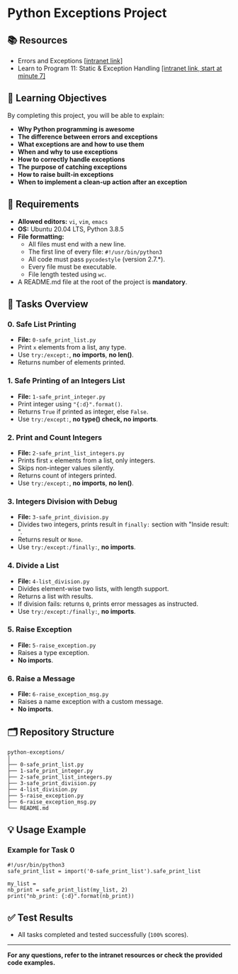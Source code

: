 # Python Exceptions Project

## 📚 Resources
- Errors and Exceptions [[intranet link]](https://intranet.hbtn.io/rltoken/WxV68L6c_WRMEzZt8P7oIA)
- Learn to Program 11: Static & Exception Handling [[intranet link, start at minute 7]](https://intranet.hbtn.io/rltoken/OTYmJ8UpJotqIVyrVgSL4A)

## 🎯 Learning Objectives

By completing this project, you will be able to explain:
- **Why Python programming is awesome**
- **The difference between errors and exceptions**
- **What exceptions are and how to use them**
- **When and why to use exceptions**
- **How to correctly handle exceptions**
- **The purpose of catching exceptions**
- **How to raise built-in exceptions**
- **When to implement a clean-up action after an exception**

## 📝 Requirements

- **Allowed editors:** `vi`, `vim`, `emacs`
- **OS:** Ubuntu 20.04 LTS, Python 3.8.5
- **File formatting:**
  - All files must end with a new line.
  - The first line of every file: `#!/usr/bin/python3`
  - All code must pass `pycodestyle` (version 2.7.*).
  - Every file must be executable.
  - File length tested using `wc`.
- A README.md file at the root of the project is **mandatory**.

## 🚀 Tasks Overview

### 0. Safe List Printing
- **File:** `0-safe_print_list.py`
- Print `x` elements from a list, any type.
- Use `try:/except:`, **no imports**, **no len()**.
- Returns number of elements printed.

### 1. Safe Printing of an Integers List
- **File:** `1-safe_print_integer.py`
- Print integer using `"{:d}".format()`.
- Returns `True` if printed as integer, else `False`.
- Use `try:/except:`, **no type() check, no imports**.

### 2. Print and Count Integers
- **File:** `2-safe_print_list_integers.py`
- Prints first `x` elements from a list, only integers.
- Skips non-integer values silently.
- Returns count of integers printed.
- Use `try:/except:`, **no imports**, **no len()**.

### 3. Integers Division with Debug
- **File:** `3-safe_print_division.py`
- Divides two integers, prints result in `finally:` section with "Inside result: ".
- Returns result or `None`.
- Use `try:/except:/finally:`, **no imports**.

### 4. Divide a List
- **File:** `4-list_division.py`
- Divides element-wise two lists, with length support.
- Returns a list with results.
- If division fails: returns `0`, prints error messages as instructed.
- Use `try:/except:/finally:`, **no imports**.

### 5. Raise Exception
- **File:** `5-raise_exception.py`
- Raises a type exception.
- **No imports**.

### 6. Raise a Message
- **File:** `6-raise_exception_msg.py`
- Raises a name exception with a custom message.
- **No imports**.

## 🗂 Repository Structure

```
python-exceptions/
│
├── 0-safe_print_list.py
├── 1-safe_print_integer.py
├── 2-safe_print_list_integers.py
├── 3-safe_print_division.py
├── 4-list_division.py
├── 5-raise_exception.py
├── 6-raise_exception_msg.py
└── README.md
```

## 💡 Usage Example

### Example for Task 0

```
#!/usr/bin/python3
safe_print_list = import('0-safe_print_list').safe_print_list

my_list =​
nb_print = safe_print_list(my_list, 2)
print("nb_print: {:d}".format(nb_print))
```

## ✅ Test Results

- All tasks completed and tested successfully (`100%` scores).

---

**For any questions, refer to the intranet resources or check the provided code examples.**

